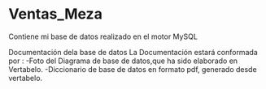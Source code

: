 # Ventas_Meza
Contiene mi base de datos realizado en el motor MySQL

Documentación dela base de datos
La Documentación estará conformada por :
-Foto del Diagrama de base de datos,que ha sido elaborado en Vertabelo.
-Diccionario de base de datos en formato pdf, generado desde vertabelo.
